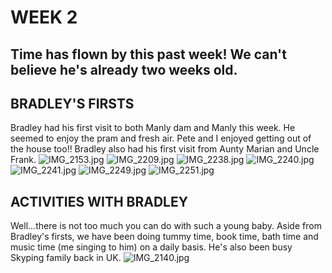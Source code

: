 # WEEK 2
## Time has flown by this past week! We can't believe he's already two weeks old. 
## BRADLEY'S FIRSTS
Bradley had his first visit to both Manly dam and Manly this week. He seemed to enjoy the pram and fresh air. Pete and I enjoyed getting out of the house too!! Bradley also had his first visit from Aunty Marian and Uncle Frank. 
![IMG_2153.jpg](IMG_2153.jpg "IMG_2153.jpg")
![IMG_2209.jpg](IMG_2209.jpg "IMG_2209.jpg")
![IMG_2238.jpg](IMG_2238.jpg "IMG_2238.jpg")
![IMG_2240.jpg](IMG_2240.jpg "IMG_2240.jpg")
![IMG_2241.jpg](IMG_2241.jpg "IMG_2241.jpg")
![IMG_2249.jpg](IMG_2249.jpg "IMG_2249.jpg")
![IMG_2251.jpg](IMG_2251.jpg "IMG_2251.jpg")
## ACTIVITIES WITH BRADLEY
Well...there is not too much you can do with such a young baby. Aside from Bradley's firsts, we have been doing tummy time, book time, bath time and music time (me singing to him) on a daily basis. He's also been busy Skyping family back in UK. 
![IMG_2140.jpg](IMG_2140.jpg "IMG_2140.jpg")
